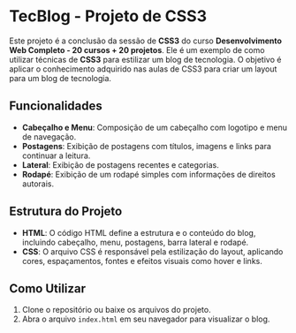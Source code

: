 # TecBlog - Projeto de CSS3

Este projeto é a conclusão da sessão de **CSS3** do curso **Desenvolvimento Web Completo - 20 cursos + 20 projetos**. Ele é um exemplo de como utilizar técnicas de **CSS3** para estilizar um blog de tecnologia. O objetivo é aplicar o conhecimento adquirido nas aulas de CSS3 para criar um layout para um blog de tecnologia.

## Funcionalidades

- **Cabeçalho e Menu**: Composição de um cabeçalho com logotipo e menu de navegação.
- **Postagens**: Exibição de postagens com títulos, imagens e links para continuar a leitura.
- **Lateral**: Exibição de postagens recentes e categorias.
- **Rodapé**: Exibição de um rodapé simples com informações de direitos autorais.

## Estrutura do Projeto

- **HTML**: O código HTML define a estrutura e o conteúdo do blog, incluindo cabeçalho, menu, postagens, barra lateral e rodapé.
- **CSS**: O arquivo CSS é responsável pela estilização do layout, aplicando cores, espaçamentos, fontes e efeitos visuais como hover e links.

## Como Utilizar

1. Clone o repositório ou baixe os arquivos do projeto.
2. Abra o arquivo `index.html` em seu navegador para visualizar o blog.